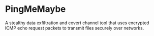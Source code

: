 # PingMeMaybe
A stealthy data exfiltration and covert channel tool that uses encrypted ICMP echo request packets to transmit files securely over networks.
